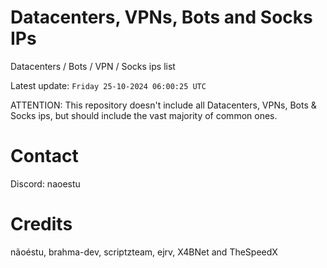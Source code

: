 # Datacenters, VPNs, Bots and Socks IPs
 
Datacenters / Bots / VPN / Socks ips list

Latest update: `Friday 25-10-2024 06:00:25 UTC` 

ATTENTION: This repository doesn't include all Datacenters, VPNs, Bots & Socks ips, 
but should include the vast majority of common ones.

# Contact
Discord: naoestu

# Credits
nãoéstu, brahma-dev, scriptzteam, ejrv, X4BNet and TheSpeedX
